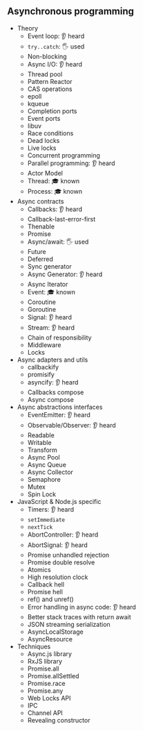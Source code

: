 ## Asynchronous programming

- Theory
  - Event loop: 👂 heard
  - `try..catch`: 🖐️ used
  - Non-blocking
  - Async I/O: 👂 heard
  - Thread pool
  - Pattern Reactor
  - CAS operations
  - epoll
  - kqueue
  - Completion ports
  - Event ports
  - libuv
  - Race conditions
  - Dead locks
  - Live locks
  - Concurrent programming
  - Parallel programming: 👂 heard
  - Actor Model
  - Thread: 🎓 known
  - Process: 🎓 known
- Async contracts
  - Callbacks: 👂 heard
  - Callback-last-error-first
  - Thenable
  - Promise
  - Async/await: 🖐️ used
  - Future
  - Deferred
  - Sync generator
  - Async Generator: 👂 heard
  - Async Iterator
  - Event: 🎓 known
  - Coroutine
  - Goroutine
  - Signal: 👂 heard
  - Stream: 👂 heard
  - Chain of responsibility
  - Middleware
  - Locks
- Async adapters and utils
  - callbackify
  - promisify
  - asyncify: 👂 heard
  - Callbacks compose
  - Async compose
- Async abstractions interfaces
  - EventEmitter: 👂 heard
  - Observable/Observer: 👂 heard
  - Readable
  - Writable
  - Transform
  - Async Pool
  - Async Queue
  - Async Collector
  - Semaphore
  - Mutex
  - Spin Lock
- JavaScript & Node.js specific
  - Timers: 👂 heard
  - `setImmediate`
  - `nextTick`
  - AbortController: 👂 heard
  - AbortSignal: 👂 heard
  - Promise unhandled rejection
  - Promise double resolve
  - Atomics
  - High resolution clock
  - Callback hell
  - Promise hell
  - ref() and unref()
  - Error handling in async code: 👂 heard
  - Better stack traces with return await
  - JSON streaming serialization
  - AsyncLocalStorage
  - AsyncResource
- Techniques
  - Async.js library
  - RxJS library
  - Promise.all
  - Promise.allSettled
  - Promise.race
  - Promise.any
  - Web Locks API
  - IPC
  - Channel API
  - Revealing constructor
